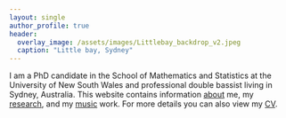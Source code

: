 ```yaml
---
layout: single
author_profile: true
header:
  overlay_image: /assets/images/Littlebay_backdrop_v2.jpeg
  caption: "Little bay, Sydney"
---
```


I am a PhD candidate in the School of Mathematics and Statistics at the University of New South Wales and professional double bassist living in Sydney, Australia.
This website contains information [about][about-page] me, my [research][research-page], and my [music][music-page] work.
For more details you can also view my [CV][cv-pdf].

[about-page]: https://jbisits.github.io/about/
[music-page]: https://jbisits.github.io/music/
[research-page]: https://jbisits.github.io/research/
[cv-pdf]: https://nbviewer.org/github/jbisits/Josef-Bisits-CV/blob/main/main.pdf
